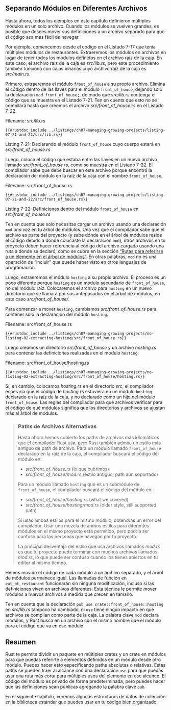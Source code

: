 ## Separando Módulos en Diferentes Archivos

Hasta ahora, todos los ejemplos en este capítulo definieron múltiples módulos
en un solo archivo. Cuando los módulos se vuelven grandes, es posible que
desees mover sus definiciones a un archivo separado para que el código sea más
fácil de navegar.

Por ejemplo, comencemos desde el código en el Listado 7-17 que tenía múltiples
módulos de restaurantes. Extraeremos los módulos en archivos en lugar de tener
todos los módulos definidos en el archivo raíz de la caja. En este caso, el
archivo raíz de la caja es *src/lib.rs*, pero este procedimiento también
funciona con cajas binarias cuyo archivo raíz de la caja es *src/main.rs*.

Primero, extraeremos el módulo `front_of_house` a su propio archivo. Elimina el
código dentro de las llaves para el módulo `front_of_house`, dejando solo la
declaración `mod front_of_house;`, de modo que *src/lib.rs* contenga el código
que se muestra en el Listado 7-21. Ten en cuenta que esto no se compilará hasta
que creemos el archivo *src/front_of_house.rs* en el Listado 7-22.

<span class="filename">Filename: src/lib.rs</span>

```rust,ignore,does_not_compile
{{#rustdoc_include ../listings/ch07-managing-growing-projects/listing-07-21-and-22/src/lib.rs}}
```

<span class="caption">Listing 7-21: Declarando el módulo `front_of_house` cuyo
cuerpo estará en *src/front_of_house.rs*</span>

Luego, coloca el código que estaba entre las llaves en un nuevo archivo
llamado *src/front_of_house.rs*, como se muestra en el Listado 7-22. El
compilador sabe que debe buscar en este archivo porque encontró la declaración
del módulo en la raíz de la caja con el nombre `front_of_house`.

<span class="filename">Filename: src/front_of_house.rs</span>

```rust,ignore
{{#rustdoc_include ../listings/ch07-managing-growing-projects/listing-07-21-and-22/src/front_of_house.rs}}
```

<span class="caption">Listing 7-22: Definiciones dentro del módulo `front_of_house`
en *src/front_of_house.rs*</span>

Ten en cuenta que solo necesitas cargar un archivo usando una declaración `mod`
*una vez* en tu árbol de módulos. Una vez que el compilador sabe que el archivo
es parte del proyecto (y sabe dónde en el árbol de módulos reside el código
debido a dónde colocaste la declaración `mod`), otros archivos en tu proyecto
deben hacer referencia al código del archivo cargado usando una ruta a donde se
declaró, como se cubre en la sección [“Rutas para referirse a un elemento en el
árbol de módulos”][paths]<!-- ignore -->. En otras palabras, `mod` no es una
operación de “incluir” que puede haber visto en otros lenguajes de
programación.

Luego, extraeremos el módulo `hosting` a su propio archivo. El proceso es un
poco diferente porque `hosting` es un módulo secundario de `front_of_house`, no
del módulo raíz. Colocaremos el archivo para `hosting` en un nuevo directorio
que se llamará por sus antepasados en el árbol de módulos, en este caso
*src/front_of_house/*.

Para comenzar a mover `hosting`, cambiamos *src/front_of_house.rs* para
contener solo la declaración del módulo `hosting`:

<span class="filename">Filename: src/front_of_house.rs</span>

```rust,ignore
{{#rustdoc_include ../listings/ch07-managing-growing-projects/no-listing-02-extracting-hosting/src/front_of_house.rs}}
```
Luego creamos un directorio *src/front_of_house* y un archivo *hosting.rs* para
contener las definiciones realizadas en el módulo `hosting`:

<span class="filename">Filename: src/front_of_house/hosting.rs</span>

```rust,ignore
{{#rustdoc_include ../listings/ch07-managing-growing-projects/no-listing-02-extracting-hosting/src/front_of_house/hosting.rs}}
```

Sí, en cambio, colocamos *hosting.rs* en el directorio *src*, el compilador
esperaría que el código de *hosting.rs* estuviera en un módulo `hosting`
declarado en la raíz de la caja, y no declarado como un hijo del módulo
`front_of_house`. Las reglas del compilador para qué archivos verificar para
el código de qué módulos significa que los directorios y archivos se ajustan
más al árbol de módulos.

> ### Paths de Archivos Alternativas
>
> Hasta ahora hemos cubierto los paths de archivos más idiomáticos que el
> compilador Rust usa, pero Rust también admite un estilo más antiguo de path de
> archivo. Para un módulo llamado `front_of_house` declarado en la raíz de la
> caja, el compilador buscará el código del módulo en:
>
> * *src/front_of_house.rs* (lo que cubrimos)
> * *src/front_of_house/mod.rs* (estilo antiguo, path aún soportado)
>
> Para un módulo llamado `hosting` que es un submódulo de `front_of_house`, el
> compilador buscará el código del módulo en:
>
> * *src/front_of_house/hosting.rs* (what we covered)
> * *src/front_of_house/hosting/mod.rs* (older style, still supported path)
>
> Si usas ambos estilos para el mismo módulo, obtendrás un error del
> compilador. Usar una mezcla de ambos estilos para diferentes módulos en el
> mismo proyecto está permitido, pero podría ser confuso para las personas que
> navegan por tu proyecto.
>
> La principal desventaja del estilo que usa archivos llamados *mod.rs* es que
> tu proyecto puede terminar con muchos archivos llamados *mod.rs*, lo que puede
> ser confuso cuando los tienes abiertos en tu editor al mismo tiempo.

Hemos movido el código de cada módulo a un archivo separado, y el árbol de
módulos permanece igual. Las llamadas de función en `eat_at_restaurant`
funcionarán sin ninguna modificación, incluso si las definiciones viven en
archivos diferentes. Esta técnica le permite mover módulos a nuevos archivos a
medida que crecen en tamaño.

Ten en cuenta que la declaración `pub use crate::front_of_house::hosting` en
*src/lib.rs* tampoco ha cambiado, ni `use` tiene ningún impacto en qué archivos
se compilan como parte de la caja. La palabra clave `mod` declara módulos, y
Rust busca en un archivo con el mismo nombre que el módulo para el código que
va en ese módulo.

## Resumen

Rust te permite dividir un paquete en múltiples crates y un crate en módulos
para que puedas referirte a elementos definidos en un módulo desde otro módulo.
Puedes hacer esto especificando paths absolutas o relativas. Estas paths se
pueden traer al alcance con una declaración `use` para que puedas usar una ruta
más corta para múltiples usos del elemento en ese alcance. El código del módulo
es privado de forma predeterminada, pero puedes hacer que las definiciones sean
públicas agregando la palabra clave `pub`.

En el siguiente capítulo, veremos algunas estructuras de datos de colección en
la biblioteca estándar que puedes usar en tu código bien organizado. 

[paths]: ch07-03-paths-for-referring-to-an-item-in-the-module-tree.html
